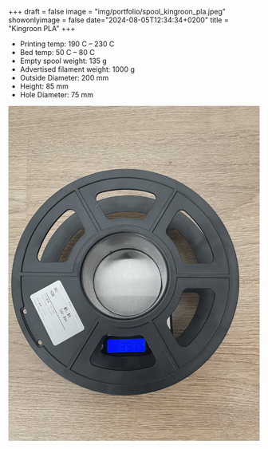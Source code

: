 +++
draft = false
image = "img/portfolio/spool_kingroon_pla.jpeg"
showonlyimage = false
date="2024-08-05T12:34:34+0200"
title = "Kingroon PLA"
+++

* Printing temp: 190 C – 230 C
* Bed temp: 50 C – 80 C
* Empty spool weight: 135 g
* Advertised filament weight: 1000 g
* Outside Diameter: 200 mm
* Height: 85 mm
* Hole Diameter: 75 mm
<!--more-->

![image](/img/portfolio/spool_kingroon_pla.jpeg)

